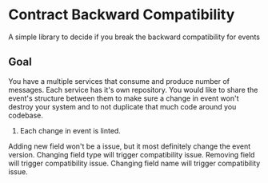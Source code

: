 # Contract Backward Compatibility
A simple library to decide if you break the backward compatibility for events

## Goal
You have a multiple services that consume and produce number of messages. Each service has it's own repository. You would like to share the event's structure between them to make sure a change in event won't destroy your system and to not duplicate that much code around you codebase.

1. Each change in event is linted.

Adding new field won't be a issue, but it most definitely change the event version.
Changing field type will trigger compatibility issue.
Removing field will trigger compatibility issue.
Changing field name will trigger compatibility issue.
